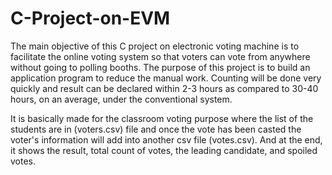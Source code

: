 # C-Project-on-EVM

The main objective of this C project on electronic voting machine is to facilitate the online voting system so that voters can vote from anywhere without going to polling booths. The purpose of this project is to build an application program to reduce the manual work. Counting will be done very quickly and result can be declared within 2-3 hours as compared to 30-40 hours, on an average, under the conventional system.

It is basically made for the classroom voting purpose where the list of the students are in (voters.csv) file and once the vote has been casted the voter's information will add into another csv file (votes.csv). And at the end, it shows the result, total count of votes, the leading candidate, and spoiled votes.

